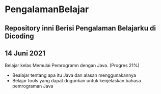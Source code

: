 # PengalamanBelajar
Repository inni Berisi Pengalaman Belajarku di Dicoding
--
14 Juni 2021
--
Belajar kelas Memulai Pemrogramn dengan Java. (Progres 21%)
* Bealajar tentang apa itu Java dan alasan menggunakannya
* Belajar tools yang dapat dugunkan untuk kenjelaskan bahasa pemrograman Java
